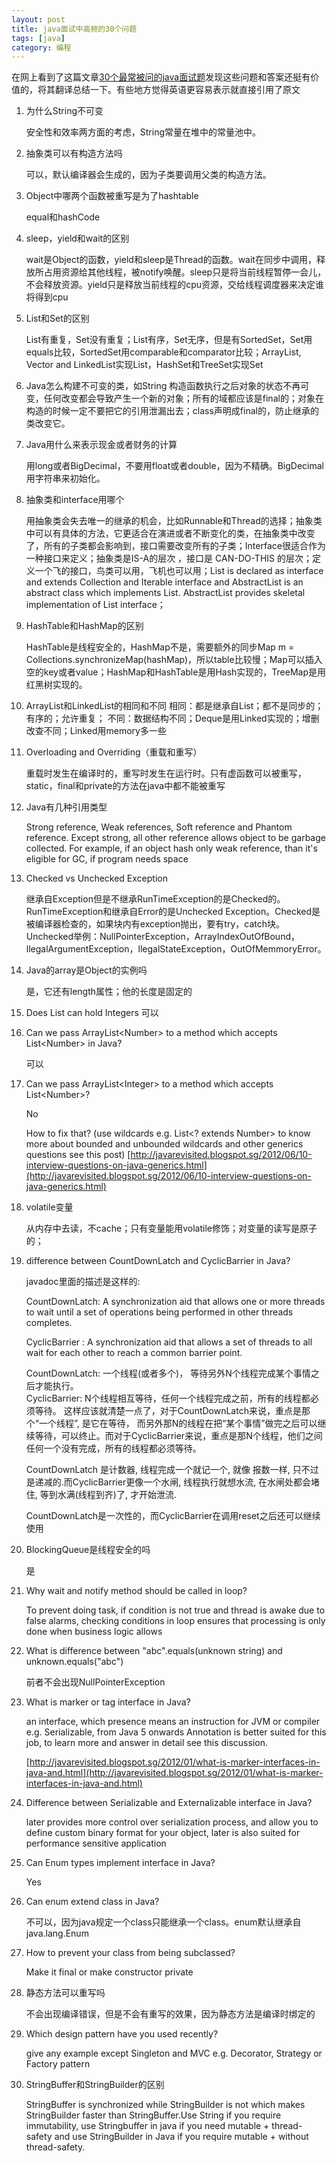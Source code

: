 ```yaml
---
layout: post
title: java面试中高频的30个问题
tags: [java]
category: 编程
---
```


在网上看到了这篇文章[30个最常被问的java面试题](http://javarevisited.blogspot.sg/2014/02/top-30-java-phone-interview-questions.html)发现这些问题和答案还挺有价值的，将其翻译总结一下。有些地方觉得英语更容易表示就直接引用了原文

1. 为什么String不可变

	安全性和效率两方面的考虑，String常量在堆中的常量池中。

2. 抽象类可以有构造方法吗
	
	可以，默认编译器会生成的，因为子类要调用父类的构造方法。

3. Object中哪两个函数被重写是为了hashtable

	equal和hashCode

4. sleep，yield和wait的区别
     
   wait是Object的函数，yield和sleep是Thread的函数。wait在同步中调用，释放所占用资源给其他线程，被notify唤醒。sleep只是将当前线程暂停一会儿，不会释放资源。yield只是释放当前线程的cpu资源，交给线程调度器来决定谁将得到cpu

5. List和Set的区别
      
	List有重复，Set没有重复；List有序，Set无序，但是有SortedSet，Set用equals比较，SortedSet用comparable和comparator比较；ArrayList, Vector and LinkedList实现List，HashSet和TreeSet实现Set

6. Java怎么构建不可变的类，如String
     构造函数执行之后对象的状态不再可变，任何改变都会导致产生一个新的对象；所有的域都应该是final的；对象在构造的时候一定不要把它的引用泄漏出去；class声明成final的，防止继承的类改变它。

7. Java用什么来表示现金或者财务的计算
	
	用long或者BigDecimal，不要用float或者double，因为不精确。BigDecimal用字符串来初始化。

8. 抽象类和interface用哪个

     用抽象类会失去唯一的继承的机会，比如Runnable和Thread的选择；抽象类中可以有具体的方法，它更适合在演进或者不断变化的类，在抽象类中改变了，所有的子类都会影响到，接口需要改变所有的子类；Interface很适合作为一种接口来定义；抽象类是IS-A的层次 ，接口是 CAN-DO-THIS 的层次；定义一个飞的接口，鸟类可以用，飞机也可以用；List is declared as interface and extends Collection and Iterable interface and AbstractList is an abstract class which implements List. AbstractList provides skeletal implementation of List interface；

9. HashTable和HashMap的区别
      
	HashTable是线程安全的，HashMap不是，需要额外的同步Map m = Collections.synchronizeMap(hashMap)，所以table比较慢；Map可以插入空的key或者value；HashMap和HashTable是用Hash实现的，TreeMap是用红黑树实现的。

10. ArrayList和LinkedList的相同和不同
    相同：都是继承自List；都不是同步的；有序的；允许重复；
    不同：数据结构不同；Deque是用Linked实现的；增删改查不同；Linked用memory多一些

11. Overloading and Overriding（重载和重写）

	重载时发生在编译时的，重写时发生在运行时。只有虚函数可以被重写，static，final和private的方法在java中都不能被重写
	
12. Java有几种引用类型
    
     Strong reference, Weak references, Soft reference and Phantom reference. Except strong, all other reference allows object to be garbage collected. For example, if an object hash only weak reference, than it's eligible for GC, if program needs space

13. Checked vs Unchecked Exception
     
     继承自Exception但是不继承RunTimeException的是Checked的。RunTimeException和继承自Error的是Unchecked Exception。Checked是被编译器检查的，如果块内有exception抛出，要有try，catch块。Unchecked举例：NullPointerException，ArrayIndexOutOfBound，llegalArgumentException，llegalStateException，OutOfMemmoryError。

14. Java的array是Object的实例吗

    是，它还有length属性；他的长度是固定的

15. Does List<Number> can hold Integers
     可以

16. Can we pass ArrayList\<Number\> to a method which accepts List\<Number\> in Java? 

	可以

17. Can we pass ArrayList\<Integer\> to a method which accepts List\<Number\>? 

	No
	
	 How to fix that? (use wildcards e.g. List<? extends Number> to know more about bounded and unbounded wildcards and other generics questions see this post)
	 [http://javarevisited.blogspot.sg/2012/06/10-interview-questions-on-java-generics.html](http://javarevisited.blogspot.sg/2012/06/10-interview-questions-on-java-generics.html)

18. volatile变量
 
     从内存中去读，不cache；只有变量能用volatile修饰；对变量的读写是原子的；

19. difference between CountDownLatch and CyclicBarrier in Java? 

	javadoc里面的描述是这样的:

	CountDownLatch: A synchronization aid that allows one or more threads to wait until a set of operations being performed in other threads completes.

	CyclicBarrier : A synchronization aid that allows a set of threads to all wait for each other to reach a common barrier point.
	
	CountDownLatch: 一个线程(或者多个)， 等待另外N个线程完成某个事情之后才能执行。  
	 CyclicBarrier: N个线程相互等待，任何一个线程完成之前，所有的线程都必须等待。
这样应该就清楚一点了，对于CountDownLatch来说，重点是那个“一个线程”, 是它在等待， 而另外那N的线程在把“某个事情”做完之后可以继续等待，可以终止。而对于CyclicBarrier来说，重点是那N个线程，他们之间任何一个没有完成，所有的线程都必须等待。

	CountDownLatch 是计数器, 线程完成一个就记一个, 就像 报数一样, 只不过是递减的.而CyclicBarrier更像一个水闸, 线程执行就想水流, 在水闸处都会堵住, 等到水满(线程到齐)了, 才开始泄流.
	
	CountDownLatch是一次性的，而CyclicBarrier在调用reset之后还可以继续使用

20. BlockingQueue是线程安全的吗
     
     是

21. Why wait and notify method should be called in loop? 

	To prevent doing task, if condition is not true and thread is awake due to false alarms, checking conditions in loop ensures that processing is only done when business logic allows

22. What is difference between "abc".equals(unknown string) and unknown.equals("abc")
	
	前者不会出现NullPointerException

23. What is marker or tag interface in Java? 

	an interface, which presence means an instruction for JVM or compiler e.g. Serializable, from Java 5 onwards Annotation is better suited for this job, to learn more and answer in detail see this discussion.
	
	[http://javarevisited.blogspot.sg/2012/01/what-is-marker-interfaces-in-java-and.html](http://javarevisited.blogspot.sg/2012/01/what-is-marker-interfaces-in-java-and.html)

24. Difference between Serializable and Externalizable interface in Java? 

	later provides more control over serialization process, and allow you to define custom binary format for your object, later is also suited for performance sensitive application
	
25. Can Enum types implement interface in Java?
	
	 Yes
	 
26. Can enum extend class in Java? 

	不可以，因为java规定一个class只能继承一个class。enum默认继承自java.lang.Enum
	
27. How to prevent your class from being subclassed? 

	Make it final or make constructor private
	
28. 静态方法可以重写吗

     不会出现编译错误，但是不会有重写的效果，因为静态方法是编译时绑定的

29. Which design pattern have you used recently? 

	give any example except Singleton and MVC e.g. Decorator, Strategy or Factory pattern

30. StringBuffer和StringBuilder的区别

     StringBuffer is synchronized while StringBuilder is not which makes StringBuilder faster than StringBuffer.Use String if you require immutability, use Stringbuffer in java if you need mutable + thread-safety and use StringBuilder in Java if you require mutable + without thread-safety.


